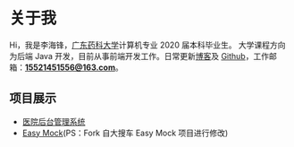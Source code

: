 # 关于我

Hi，我是李海锋，[广东药科大学](https://www.gdpu.edu.cn/)计算机专业 2020 届本科毕业生。
大学课程方向为后端 Java 开发，目前从事前端开发工作。日常更新[博客](https://blog.csdn.net/qq_41548644)及 [Github](https://github.com/qiuziGirl)，工作邮箱：**15521451556@163.com**。


## 项目展示

- [医院后台管理系统](https://admin.hospital.qiuzi.fun/#/login?redirect=%2Fdashboard)
- [Easy Mock](https://mock.qiuzi.fun/login/)(PS：Fork 自大搜车 Easy Mock 项目进行修改)